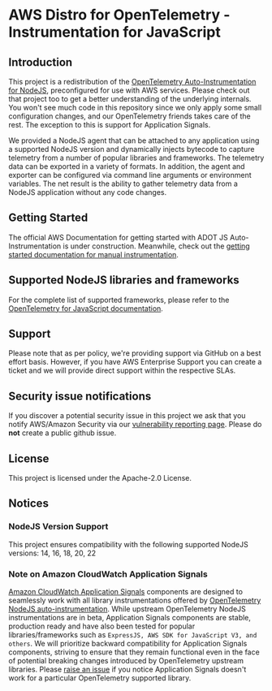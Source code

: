 # AWS Distro for OpenTelemetry - Instrumentation for JavaScript

## Introduction

This project is a redistribution of the [OpenTelemetry Auto-Instrumentation for NodeJS](https://github.com/open-telemetry/opentelemetry-js-contrib/tree/main/metapackages/auto-instrumentations-node),
preconfigured for use with AWS services. Please check out that project too to get a better
understanding of the underlying internals. You won't see much code in this repository since we only
apply some small configuration changes, and our OpenTelemetry friends takes care of the rest. The
exception to this is support for Application Signals.

We provided a NodeJS agent that can be attached to any application using a supported NodeJS version and dynamically injects
bytecode to capture telemetry from a number of popular libraries and frameworks. The telemetry data
can be exported in a variety of formats. In addition, the agent and exporter can be configured via
command line arguments or environment variables. The net result is the ability to gather telemetry
data from a NodeJS application without any code changes.

## Getting Started

The official AWS Documentation for getting started with ADOT JS Auto-Instrumentation is under construction.
Meanwhile, check out the [getting started documentation for manual instrumentation](https://aws-otel.github.io/docs/getting-started/javascript-sdk).

## Supported NodeJS libraries and frameworks

For the complete list of supported frameworks, please refer to the [OpenTelemetry for JavaScript documentation](https://github.com/open-telemetry/opentelemetry-js-contrib/tree/main/metapackages/auto-instrumentations-node#supported-instrumentations).

## Support

Please note that as per policy, we're providing support via GitHub on a best effort basis. However, if you have AWS Enterprise Support you can create a ticket and we will provide direct support within the respective SLAs.

## Security issue notifications

If you discover a potential security issue in this project we ask that you notify AWS/Amazon Security via our [vulnerability reporting page](http://aws.amazon.com/security/vulnerability-reporting/). Please do **not** create a public github issue.

## License

This project is licensed under the Apache-2.0 License.

## Notices

### NodeJS Version Support

This project ensures compatibility with the following supported NodeJS versions: 14, 16, 18, 20, 22

### Note on Amazon CloudWatch Application Signals

[Amazon CloudWatch Application Signals](https://docs.aws.amazon.com/AmazonCloudWatch/latest/monitoring/CloudWatch-Application-Monitoring-Sections.html) components are designed to seamlessly work with all library instrumentations offered by [OpenTelemetry NodeJS auto-instrumentation](https://github.com/open-telemetry/opentelemetry-js-contrib/blob/main/metapackages/auto-instrumentations-node/README.md). While upstream OpenTelemetry NodeJS instrumentations are in beta, Application Signals components are stable, production ready and have also been tested for popular libraries/frameworks such as `ExpressJS, AWS SDK for JavaScript V3, and others`. We will prioritize backward compatibility for Application Signals components, striving to ensure that they remain functional even in the face of potential breaking changes introduced by OpenTelemetry upstream libraries. Please [raise an issue](https://github.com/aws-observability/aws-otel-js-instrumentation/blob/main/CONTRIBUTING.md#reporting-bugsfeature-requests) if you notice Application Signals doesn't work for a particular OpenTelemetry supported library.
